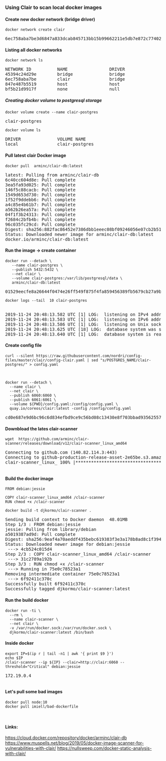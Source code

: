 ### Using Clair to scan local docker images

#### Create new docker network (bridge driver)

```console
docker network create clair
```
<pre>
6ec758aba7be3d6847a833dcab845713bb15b99662211e5db7e872c77402ff42
</pre>
#### Listing all docker networks
```console
docker network ls

```
<pre>
NETWORK ID          NAME                DRIVER              SCOPE
45394c24d29e        bridge              bridge              local
6ec758aba7be        clair               bridge              local
847e487b5519        host                host                local
bf5b21d9917f        none                null                local
</pre>
##### Creating docker volume to postgresql storage

```console
docker volume create --name clair-postgres
```
<pre>
clair-postgres
</pre>

```console
docker volume ls 
```
<pre>
DRIVER              VOLUME NAME
local               clair-postgres
</pre>

#### Pull latest clair Docker image 
```console
docker pull  arminc/clair-db:latest
```
<pre>
latest: Pulling from arminc/clair-db
6c40cc604d8e: Pull complete 
3ea5fa93d025: Pull complete 
146f5c88cacb: Pull complete 
1549d653d730: Pull complete 
1f52f9ddebb6: Pull complete 
a4c85e4b61b7: Pull complete 
a562b26ea57a: Pull complete 
04f1f3b24313: Pull complete 
f2684c2bfb4b: Pull complete 
96c035fc29cd: Pull complete 
Digest: sha256:882fac86452e7386dbb1eeec08bf09246056e07cb2b51d419c359c998e3b8e3a
Status: Downloaded newer image for arminc/clair-db:latest
docker.io/arminc/clair-db:latest
</pre>

#### Run the image -> create container
```console
docker run --detach \
   --name clair-postgres \
   --publish 5432:5432 \
   --net clair \
   --volume clair-postgres:/var/lib/postgresql/data \
   arminc/clair-db:latest
```
<pre>
01529eecfe8a26644f0474e26ff549f875f4fa859456389fb5679cb27a9b437e
</pre>

```console    
docker logs --tail  10 clair-postgres 
```

<pre> 
2019-11-24 20:48:13.582 UTC [1] LOG:  listening on IPv4 address "0.0.0.0", port 5432
2019-11-24 20:48:13.583 UTC [1] LOG:  listening on IPv6 address "::", port 5432
2019-11-24 20:48:13.586 UTC [1] LOG:  listening on Unix socket "/var/run/postgresql/.s.PGSQL.5432"
2019-11-24 20:48:13.625 UTC [18] LOG:  database system was shut down at 2019-11-22 04:12:37 UTC
2019-11-24 20:48:13.640 UTC [1] LOG:  database system is ready to accept connections
</pre>   


#### Create config file 
```console
curl --silent https://raw.githubusercontent.com/nordri/config-files/master/clair/config-clair.yaml | sed "s/POSTGRES_NAME/clair-postgres/" > config.yaml
```
<pre>

</pre>


```console
docker run --detach \
  --name clair \
  --net clair \
  --publish 6060:6060 \
  --publish 6061:6061 \
  --volume ${PWD}/config.yaml:/config/config.yaml \
  quay.io/coreos/clair:latest -config /config/config.yaml
```
<pre>
cd0e687e9d6bc96c6d834efbd9ce9c56bd08c13430e8f703bbad935625571615
</pre>



#### Downbload the lates clair-scanner

```console
wget  https://github.com/arminc/clair-scanner/releases/download/v12/clair-scanner_linux_amd64
```
<pre>
Connecting to github.com (140.82.114.3:443)
Connecting to github-production-release-asset-2e65be.s3.amazonaws.com (52.216.141.100:443)
clair-scanner_linux_ 100% |**************************************************************************************| 9631k  0:00:00 ETA

</pre>

#### Build the docker image

```docker
FROM debian:jessie

COPY clair-scanner_linux_amd64 /clair-scanner
RUN chmod +x /clair-scanner
```


```console
docker build -t djkormo/clair-scanner .
```
<pre>
Sending build context to Docker daemon  48.01MB
Step 1/3 : FROM debian:jessie
jessie: Pulling from library/debian
a5019387ad9d: Pull complete 
Digest: sha256:9eaf4a70aeddf435bebc619383f3e3a178b8ad8c1f3948319cdf74b65918d156
Status: Downloaded newer image for debian:jessie
 ---> 4cb524c015d4
Step 2/3 : COPY clair-scanner_linux_amd64 /clair-scanner
 ---> 31c2789a192b
Step 3/3 : RUN chmod +x /clair-scanner
 ---> Running in 75e0c78523a1
Removing intermediate container 75e0c78523a1
 ---> 6f92411c370c
Successfully built 6f92411c370c
Successfully tagged djkormo/clair-scanner:latest
</pre>


#### Run the build docker 
```console
docker run -ti \
  --rm \
  --name clair-scanner \
  --net clair \
  -v /var/run/docker.sock:/var/run/docker.sock \
  djkormo/clair-scanner:latest /bin/bash
```

#### Inside docker
```console
export IP=$(ip r | tail -n1 | awk '{ print $9 }')
echo $IP 
/clair-scanner --ip ${IP} --clair=http://clair:6060 --threshold="Critical" debian:jessie
```
<pre>
172.19.0.4

</pre>

#### Let's pull some bad images
```console
docker pull node:10
docker pull imiell/bad-dockerfile
```

<pre>

</pre>



#### Links:

https://cloud.docker.com/repository/docker/arminc/clair-db
https://www.muspells.net/blog/2019/05/docker-image-scanner-for-vulnerabilities-with-clair/
https://nullsweep.com/docker-static-analysis-with-clair/


